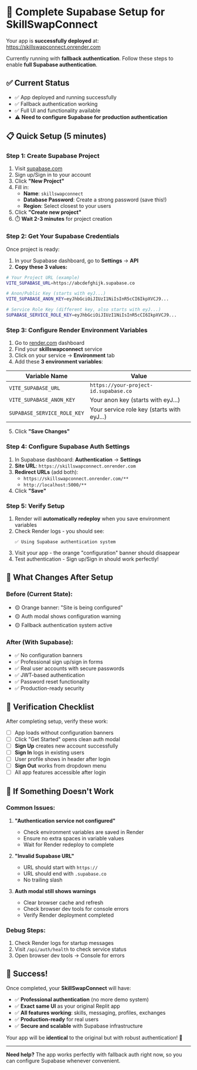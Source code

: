 # 🚀 Complete Supabase Setup for SkillSwapConnect

Your app is **successfully deployed** at: https://skillswapconnect.onrender.com

Currently running with **fallback authentication**. Follow these steps to enable **full Supabase authentication**.

## ✅ **Current Status**
- ✅ App deployed and running successfully
- ✅ Fallback authentication working
- ✅ Full UI and functionality available
- ⚠️ **Need to configure Supabase for production authentication**

## 📋 **Quick Setup (5 minutes)**

### **Step 1: Create Supabase Project**
1. Visit [supabase.com](https://supabase.com)
2. Sign up/Sign in to your account
3. Click **"New Project"**
4. Fill in:
   - **Name**: `skillswapconnect`
   - **Database Password**: Create a strong password (save this!)
   - **Region**: Select closest to your users
5. Click **"Create new project"**
6. ⏱️ **Wait 2-3 minutes** for project creation

### **Step 2: Get Your Supabase Credentials**
Once project is ready:

1. In your Supabase dashboard, go to **Settings** → **API**
2. **Copy these 3 values:**

```bash
# Your Project URL (example)
VITE_SUPABASE_URL=https://abcdefghijk.supabase.co

# Anon/Public Key (starts with eyJ...)
VITE_SUPABASE_ANON_KEY=eyJhbGciOiJIUzI1NiIsInR5cCI6IkpXVCJ9...

# Service Role Key (different key, also starts with eyJ...)
SUPABASE_SERVICE_ROLE_KEY=eyJhbGciOiJIUzI1NiIsInR5cCI6IkpXVCJ9...
```

### **Step 3: Configure Render Environment Variables**
1. Go to [render.com](https://render.com) dashboard
2. Find your **skillswapconnect** service
3. Click on your service → **Environment** tab
4. Add these **3 environment variables**:

| Variable Name | Value |
|---------------|-------|
| `VITE_SUPABASE_URL` | `https://your-project-id.supabase.co` |
| `VITE_SUPABASE_ANON_KEY` | Your anon key (starts with eyJ...) |
| `SUPABASE_SERVICE_ROLE_KEY` | Your service role key (starts with eyJ...) |

5. Click **"Save Changes"**

### **Step 4: Configure Supabase Auth Settings**
1. In Supabase dashboard: **Authentication** → **Settings**
2. **Site URL**: `https://skillswapconnect.onrender.com`
3. **Redirect URLs** (add both):
   - `https://skillswapconnect.onrender.com/**`
   - `http://localhost:5000/**`
4. Click **"Save"**

### **Step 5: Verify Setup**
1. Render will **automatically redeploy** when you save environment variables
2. Check Render logs - you should see:
   ```
   ✅ Using Supabase authentication system
   ```
3. Visit your app - the orange "configuration" banner should disappear
4. Test authentication - Sign up/Sign in should work perfectly!

## 🎯 **What Changes After Setup**

### **Before (Current State):**
- 🟡 Orange banner: "Site is being configured"
- 🟡 Auth modal shows configuration warning
- 🟡 Fallback authentication system active

### **After (With Supabase):**
- ✅ No configuration banners
- ✅ Professional sign up/sign in forms
- ✅ Real user accounts with secure passwords
- ✅ JWT-based authentication
- ✅ Password reset functionality
- ✅ Production-ready security

## 🔧 **Verification Checklist**

After completing setup, verify these work:

- [ ] App loads without configuration banners
- [ ] Click "Get Started" opens clean auth modal
- [ ] **Sign Up** creates new account successfully
- [ ] **Sign In** logs in existing users
- [ ] User profile shows in header after login
- [ ] **Sign Out** works from dropdown menu
- [ ] All app features accessible after login

## 🚨 **If Something Doesn't Work**

### **Common Issues:**

1. **"Authentication service not configured"**
   - Check environment variables are saved in Render
   - Ensure no extra spaces in variable values
   - Wait for Render redeploy to complete

2. **"Invalid Supabase URL"**
   - URL should start with `https://`
   - URL should end with `.supabase.co`
   - No trailing slash

3. **Auth modal still shows warnings**
   - Clear browser cache and refresh
   - Check browser dev tools for console errors
   - Verify Render deployment completed

### **Debug Steps:**
1. Check Render logs for startup messages
2. Visit `/api/auth/health` to check service status
3. Open browser dev tools → Console for errors

## 🎉 **Success!**

Once completed, your **SkillSwapConnect** will have:

- ✅ **Professional authentication** (no more demo system)
- ✅ **Exact same UI** as your original Replit app
- ✅ **All features working**: skills, messaging, profiles, exchanges
- ✅ **Production-ready** for real users
- ✅ **Secure and scalable** with Supabase infrastructure

Your app will be **identical** to the original but with robust authentication! 🎊

---

**Need help?** The app works perfectly with fallback auth right now, so you can configure Supabase whenever convenient.
